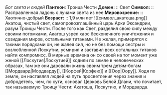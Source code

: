 *Бог света и людей*
**Пантеон**: Троица Чести 
**Домен:** :: Свет
**Символ:**        :: Расправленная ладонь с лучами света из нее
**Мировозрение:**   :: Хаотично-добрый
**Возраст:**     :: 1,9 млн лет
![[символ_акатоша.png]]
Акатош, чистый свет, самопровозглашённый царь Арки Эксандрии, разум Троицы Чести. После того как Свет, разделил свою силу между своими потомками, Акатош узрел хаос бесконечного уничтожения и созидания миров, остальными титанами. Не желая, примерятся с такими порядками он, не жалея сил, но не без помощи сестры и возлюбленной  Лоскутии, усмирил и заставил всех остальных титанов найти компромисс. В мирные времена он со своей на тот момент уже женой [[Лоскутия|Лоскутией]] ходили по земле в человеческих образах, там же они даровали жизнь своим трем детям-богам [[Мордвард|Мордварду]], [[Корфей|Корфею]] и [[Оор|Оору]]. Ходя по земле, он наставлял людей на путь просветления через знания и добродетель, чем, по сути, основал Церковь Белой Длани, что почитает, так называемую Троицу Чести: Акатоша, Лоскутию, и Мордварда. 
